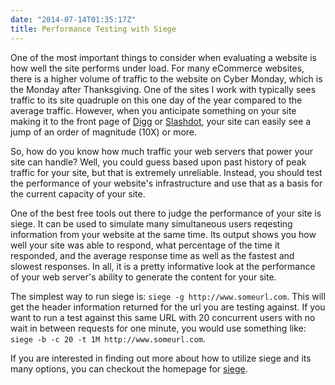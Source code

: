```yaml
---
date: "2014-07-14T01:35:17Z"
title: Performance Testing with Siege
---
```


One of the most important things to consider when evaluating a website is how well the site performs under load. For many eCommerce websites, there is a higher volume of traffic to the website on Cyber Monday, which is the Monday after Thanksgiving. One of the sites I work with typically sees traffic to its site quadruple on this one day of the year compared to the average traffic. However, when you anticipate something on your site making it to the front page of [Digg](http://www.digg.com) or [Slashdot](http://www.slashdot.org), your site can easily see a jump of an order of magnitude (10X) or more.

So, how do you know how much traffic your web servers that power your site can handle? Well, you could guess based upon past history of peak traffic for your site, but that is extremely unreliable. Instead, you should test the performance of your website's infrastructure and use that as a basis for the current capacity of your site.

One of the best free tools out there to judge the performance of your site is siege. It can be used to simulate many simultaneous users reqesting information from your website at the same time. Its output shows you how well your site was able to respond, what percentage of the time it responded, and the average response time as well as the fastest and slowest responses. In all, it is a pretty informative look at the performance of your web server's ability to generate the content for your site.

The simplest way to run siege is: `siege -g http://www.someurl.com`. This will get the header information returned for the url you are testing against. If you want to run a test against this same URL with 20 concurrent users with no wait in between requests for one minute, you would use something like: `siege -b -c 20 -t 1M http://www.someurl.com`.

If you are interested in finding out more about how to utilize siege and its many options, you can checkout the homepage for [siege](http://www.joedog.org/siege-home/).